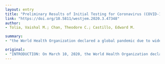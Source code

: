 ```yaml
---
layout: entry
title: "Preliminary Results of Initial Testing for Coronavirus (COVID-19) in the Emergency Department"
link: "https://doi.org/10.5811/westjem.2020.3.47348"
author:
- Tolia, Vaishal M.; Chan, Theodore C.; Castillo, Edward M.

summary:
- "the World Health Organization declared a global pandemic due to widespread infection of the novel coronavirus 2019 (COVID-19) In the first 10 days of testing, a combined census of the study EDs was 2157 patient encounters. The majority of patients were 18-64 years of age, male, non-Hispanic white, had an Emergency Severity Index score of three, did not have a fever, and were discharged from the ED. A total of 29 (10."

original:
- "INTRODUCTION: On March 10, 2020, the World Health Organization declared a global pandemic due to widespread infection of the novel coronavirus 2019 (COVID-19). We report the preliminary results of a targeted program of COVID-19 infection testing in the ED in the first 10 days of its initiation at our institution. METHODS: We conducted a review of prospectively collected data on all ED patients who had targeted testing for acute COVID-19 infection at two EDs during the initial 10 days of testing (March 10-19, 2020). During this initial period with limited resources, testing was targeted toward high-risk patients per Centers for Disease Control and Prevention guidelines. Data collected from patients who were tested included demographics, clinical characteristics, and test qualifying criteria. We present the data overall and by test results with descriptive statistics. RESULTS: During the 10-day study period, the combined census of the study EDs was 2157 patient encounters. A total of 283 tests were ordered in the ED. The majority of patients were 18-64 years of age, male, non-Hispanic white, had an Emergency Severity Index score of three, did not have a fever, and were discharged from the ED. A total of 29 (10.2%) tested positive. Symptoms-based criteria most associated with COVID-19 were the most common criteria identified for testing (90.6%). All other criteria were reported in 5.51-43.0% of persons being tested. Having contact with a person under investigation was significantly more common in those who tested positive compared to those who tested negative (63% vs 24.5%, respectively). The majority of patients in both results groups had at least two qualifying criteria for testing (75.2%). CONCLUSION: In this review of prospectively collected data on all ED patients who had targeted testing for acute COVID-19 infection at two EDs in the first 10 days of testing, we found that 10.2% of those tested were identified as positive. The continued monitoring of testing and results will help providers understand how COVID-19 is progressing in the community."
---
```


